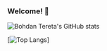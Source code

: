 ### Welcome! 👋

<!--
**Bohdan-Tereta/Bohdan-Tereta** is a ✨ _special_ ✨ repository because its `README.md` (this file) appears on your GitHub profile.

Here are some ideas to get you started:

- 🔭 I’m currently working on ...
- 🌱 I’m currently learning ...
- 👯 I’m looking to collaborate on ...
- 🤔 I’m looking for help with ...
- 💬 Ask me about ...
- 📫 How to reach me: ...
- 😄 Pronouns: ...
- ⚡ Fun fact: ...
-->

![Bohdan Tereta's GitHub stats](https://github-readme-stats.vercel.app/api?username=bohdan-tereta&theme=tokyonight&show_icons=true&count_private=true)

[![Top Langs](https://github-readme-stats.vercel.app/api/top-langs/?username=bohdan-tereta&layout=compact&theme=tokyonight)]
